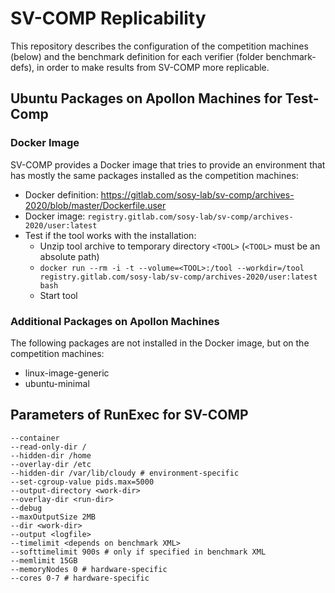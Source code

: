 # SV-COMP Replicability
This repository describes the configuration of the competition machines (below)
and the benchmark definition for each verifier (folder benchmark-defs),
in order to make results from SV-COMP more replicable.


## Ubuntu Packages on Apollon Machines for Test-Comp

### Docker Image
SV-COMP provides a Docker image that tries to provide an environment
that has mostly the same packages installed as the competition machines:
- Docker definition: https://gitlab.com/sosy-lab/sv-comp/archives-2020/blob/master/Dockerfile.user
- Docker image: `registry.gitlab.com/sosy-lab/sv-comp/archives-2020/user:latest`
- Test if the tool works with the installation:
  - Unzip tool archive to temporary directory `<TOOL>` (`<TOOL>` must be an absolute path)
  - `docker run --rm -i -t --volume=<TOOL>:/tool --workdir=/tool registry.gitlab.com/sosy-lab/sv-comp/archives-2020/user:latest bash`
  - Start tool

### Additional Packages on Apollon Machines
The following packages are not installed in the Docker image, but on the competition machines:
- linux-image-generic
- ubuntu-minimal


## Parameters of RunExec for SV-COMP
```
--container
--read-only-dir /
--hidden-dir /home
--overlay-dir /etc
--hidden-dir /var/lib/cloudy # environment-specific
--set-cgroup-value pids.max=5000
--output-directory <work-dir>
--overlay-dir <run-dir>
--debug
--maxOutputSize 2MB
--dir <work-dir>
--output <logfile>
--timelimit <depends on benchmark XML>
--softtimelimit 900s # only if specified in benchmark XML
--memlimit 15GB
--memoryNodes 0 # hardware-specific
--cores 0-7 # hardware-specific
```


